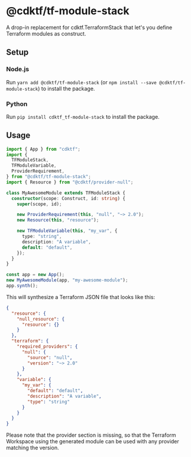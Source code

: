 # @cdktf/tf-module-stack

A drop-in replacement for cdktf.TerraformStack that let's you define Terraform modules as construct.

## Setup

### Node.js

Run `yarn add @cdktf/tf-module-stack` (or `npm install --save @cdktf/tf-module-stack`) to install the package.

### Python

Run `pip install cdktf_tf-module-stack` to install the package.

## Usage

```ts
import { App } from "cdktf";
import {
  TFModuleStack,
  TFModuleVariable,
  ProviderRequirement,
} from "@cdktf/tf-module-stack";
import { Resource } from "@cdktf/provider-null";

class MyAwesomeModule extends TFModuleStack {
  constructor(scope: Construct, id: string) {
    super(scope, id);

    new ProviderRequirement(this, "null", "~> 2.0");
    new Resource(this, "resource");

    new TFModuleVariable(this, "my_var", {
      type: "string",
      description: "A variable",
      default: "default",
    });
  }
}

const app = new App();
new MyAwesomeModule(app, "my-awesome-module");
app.synth();
```

This will synthesize a Terraform JSON file that looks like this:

```json
{
  "resource": {
    "null_resource": {
      "resource": {}
    }
  },
  "terraform": {
    "required_providers": {
      "null": {
        "source": "null",
        "version": "~> 2.0"
      }
    },
    "variable": {
      "my_var": {
        "default": "default",
        "description": "A variable",
        "type": "string"
      }
    }
  }
}
```

Please note that the provider section is missing, so that the Terraform Workspace using the generated module can be used with any provider matching the version.
